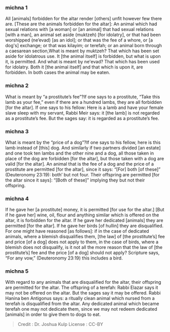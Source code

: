
### michna 1
All [animals] forbidden for the altar render [others] unfit however few there are. [These are the animals forbidden for the altar]: An animal which had sexual relations with [a woman] or [an animal] that had sexual relations [with a man], an animal set aside (muktzeh) [for idolatry], or that had been worshipped (ne’evad) [as an idol]; or that was the fee of a whore, or [a dog's] exchange; or that was kilayim; or terefah; or an animal born through a caesarean section,What is meant by muktzeh? That which has been set aside for idolatrous use. It [the animal itself] is forbidden, but what is upon it, is permitted. And what is meant by ne'evad? That which has been used for idolatry. Both it [the animal itself] and that which is upon it, are forbidden. In both cases the animal may be eaten.

### michna 2
What is meant by “a prostitute’s fee”?If one says to a prostitute, “Take this lamb as your fee,” even if there are a hundred lambs, they are all forbidden [for the altar]. If one says to his fellow: Here is a lamb and have your female slave sleep with my servant, Rabbi Meir says: it [the lamb] is not regarded as a prostitute’s fee. But the sages say: it is regarded as a prostitute’s fee.

### michna 3
What is meant by the “price of a dog”?If one says to his fellow, here is this lamb instead of [this] dog. And similarly if two partners divided [an estate] and one took ten lambs and the other nine and a dog, all those taken in place of the dog are forbidden [for the altar], but those taken with a dog are valid [for the altar]. An animal that is the fee of a dog and the price of a prostitute are permitted [for the altar], since it says: “[For] both [of these]” (Deuteronomy 23:19): both’ but not four. Their offspring are permitted [for the altar since it says]: “[Both of these]” implying they but not their offspring.

### michna 4
If he gave her [a prostitute] money, it is permitted [for use for the altar.] [But if he gave her] wine, oil, flour and anything similar which is offered on the altar, it is forbidden for the altar. If he gave her dedicated [animals] they are permitted [for the altar]. If he gave her birds [of hullin] they are disqualified. For one might have reasoned [as follows]: if in the case of dedicated animals, where a blemish disqualifies them, [the law] of [the prostitute’s] fee and price [of a dog] does not apply to them, in the case of birds, where a blemish does not disqualify, is it not all the more reason that the law of [the prostitute’s] fee and the price [of a dog] should not apply? Scripture says, “For any vow,” (Deuteronomy 23:19) this includes a bird.

### michna 5
With regard to any animals that are disqualified for the altar, their offspring are permitted for the altar. The offspring of a terefah: Rabbi Elazar says it may not be offered on the altar. But the sages say it may be offered. Rabbi Hanina ben Antigonus says: a ritually clean animal which nursed from a terefah is disqualified from the altar. Any dedicated animal which became terefah one may not dedicate them, since we may not redeem dedicated [animals] in order to give them to dogs to eat.

>Credit : Dr. Joshua Kulp
>License : CC-BY